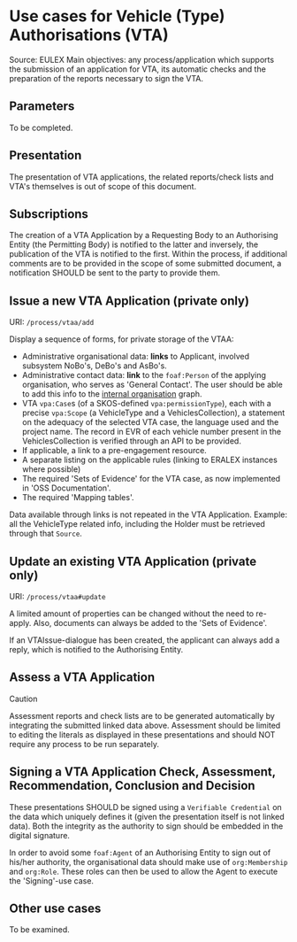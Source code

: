 # Use cases for Vehicle (Type) Authorisations (VTA)

Source: EULEX
Main objectives: any process/application which supports the submission of an application for VTA, its automatic checks and the preparation of the reports necessary to sign the VTA.

## Parameters

To be completed.

## Presentation

The presentation of VTA applications, the related reports/check lists and VTA's themselves is out of scope of this document.

## Subscriptions

The creation of a VTA Application by a Requesting Body to an Authorising Entity (the Permitting Body) is notified to the latter and inversely, the publication of the VTA is notified to the first. Within the process, if additional comments are to be provided in the scope of some submitted document, a notification SHOULD be sent to the party to provide them.

## Issue a new VTA Application (private only)

URI: `/process/vtaa/add`

Display a sequence of forms, for private storage of the VTAA:

- Administrative organisational data: **links** to Applicant, involved subsystem NoBo's, DeBo's and AsBo's.
- Administrative contact data: **link** to the `foaf:Person` of the applying organisation, who serves as 'General Contact'. The user should be able to add this info to the [internal organisation](../ORG/ORGANISATION.md) graph.
- VTA `vpa:Case`s (of a SKOS-defined `vpa:permissionType`), each with a precise `vpa:Scope` (a VehicleType and a VehiclesCollection), a statement on the adequacy of the selected VTA case, the language used and the project name. The record in EVR of each vehicle number present in the VehiclesCollection is verified through an API to be provided.
- If applicable, a link to a pre-engagement resource.
- A separate listing on the applicable rules (linking to ERALEX instances where possible)
- The required 'Sets of Evidence' for the VTA case, as now implemented in 'OSS Documentation'.
- The required 'Mapping tables'.

Data available through links is not repeated in the VTA Application. Example: all the VehicleType related info, including the Holder must be retrieved through that `Source`.

## Update an existing VTA Application (private only)

URI: `/process/vtaa#update`

A limited amount of properties can be changed without the need to re-apply. Also, documents can always be added to the 'Sets of Evidence'.

If an VTAIssue-dialogue has been created, the applicant can always add a reply, which is notified to the Authorising Entity.

## Assess a VTA Application

> [!CAUTION]
> Assessment reports and check lists are to be generated automatically by integrating the submitted linked data above. Assessment should be limited to editing the literals as displayed in these presentations and should NOT require any process to be run separately.

## Signing a VTA Application Check, Assessment, Recommendation, Conclusion and Decision

These presentations SHOULD be signed using a `Verifiable Credential` on the data which uniquely defines it (given the presentation itself is not linked data). Both the integrity as the authority to sign should be embedded in the digital signature. 

In order to avoid some `foaf:Agent` of an Authorising Entity to sign out of his/her authority, the organisational data should make use of `org:Membership` and `org:Role`. These roles can then be used to allow the Agent to execute the 'Signing'-use case.

## Other use cases

To be examined.